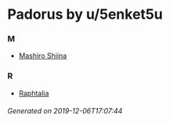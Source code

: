 # Padorus by u/5enket5u

### M
* [Mashiro Shiina](https://github.com/shadow578/Project-Padoru/blob/master/table-of-contents/characters/MashiroShiina.md)

### R
* [Raphtalia](https://github.com/shadow578/Project-Padoru/blob/master/table-of-contents/characters/Raphtalia.md)

###### Generated on 2019-12-06T17:07:44

